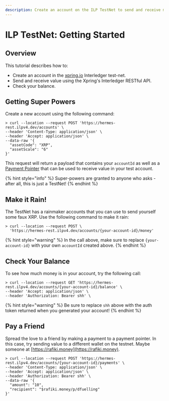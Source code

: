 ```yaml
---
description: Create an account on the ILP TestNet to send and receive money.
---
```


# ILP TestNet: Getting Started

## Overview

This tutorial describes how to:

* Create an account in the [xpring.io](https://xpring.io) Interledger test-net.
* Send and receive value using the Xpring's Interledger RESTful API.
* Check your balance.

## Getting Super Powers

Create a new account using the following command:

```
> curl --location --request POST 'https://hermes-rest.ilpv4.dev/accounts' \
--header 'Content-Type: application/json' \
--header 'Accept: application/json' \
--data-raw '{
  "assetCode": "XRP",
  "assetScale": "6"
}'
```

This request will return a payload that contains your `accountId` as well as a [Payment Pointer](https://paymentpointers.org/) that can be used to receive value in your test account.

{% hint style="info" %}
Super-powers are granted to anyone who asks - after all, this is just a TestNet!
{% endhint %}

## Make it Rain!

The TestNet has a rainmaker accounts that you can use to send yourself some faux XRP. Use the following command to make it rain:

```
> curl --location --request POST \
  'https://hermes-rest.ilpv4.dev/accounts/{your-account-id}/money'
```

{% hint style="warning" %}
In the call above, make sure to replace `{your-account-id}` with your own `accountId` created above.
{% endhint %}

## Check Your Balance

To see how much money is in your account, try the following call:

```
> curl --location --request GET 'https://hermes-rest.ilpv4.dev/accounts/{your-account-id}/balance' \
--header 'Accept: application/json' \
--header 'Authorization: Bearer shh' \
```

{% hint style="warning" %}
Be sure to replace `shh` above with the auth token returned when you generated your account!
{% endhint %}

## Pay a Friend

Spread the love to a friend by making a payment to a payment pointer. In this case, try sending value to a different wallet on the testnet. Maybe someone at [https://rafiki.money](https://rafiki.money).

```
> curl --location --request POST 'https://hermes-rest.ilpv4.dev/accounts/{your-account-id}/payments' \
--header 'Content-Type: application/json' \
--header 'Accept: application/json' \
--header 'Authorization: Bearer shh' \
--data-raw '{
  "amount": "10",
  "recipient": "$rafiki.money/p/dfuelling"
}'
```

